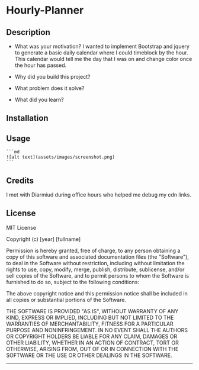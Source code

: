 # Hourly-Planner

## Description

- What was your motivation?
  I wanted to implement Bootstrap and jquery to generate a basic daily calendar where I could timeblock by the hour. This calendar would tell me the day that I was on and change color once the hour has passed. 
- Why did you build this project? 

- What problem does it solve?
- What did you learn?


## Installation


## Usage


    ```md
    ![alt text](assets/images/screenshot.png)
    ```

## Credits

I met with Diarmiud during office hours who helped me debug my cdn links. 

## License

MIT License

Copyright (c) [year] [fullname]

Permission is hereby granted, free of charge, to any person obtaining a copy
of this software and associated documentation files (the "Software"), to deal
in the Software without restriction, including without limitation the rights
to use, copy, modify, merge, publish, distribute, sublicense, and/or sell
copies of the Software, and to permit persons to whom the Software is
furnished to do so, subject to the following conditions:

The above copyright notice and this permission notice shall be included in all
copies or substantial portions of the Software.

THE SOFTWARE IS PROVIDED "AS IS", WITHOUT WARRANTY OF ANY KIND, EXPRESS OR
IMPLIED, INCLUDING BUT NOT LIMITED TO THE WARRANTIES OF MERCHANTABILITY,
FITNESS FOR A PARTICULAR PURPOSE AND NONINFRINGEMENT. IN NO EVENT SHALL THE
AUTHORS OR COPYRIGHT HOLDERS BE LIABLE FOR ANY CLAIM, DAMAGES OR OTHER
LIABILITY, WHETHER IN AN ACTION OF CONTRACT, TORT OR OTHERWISE, ARISING FROM,
OUT OF OR IN CONNECTION WITH THE SOFTWARE OR THE USE OR OTHER DEALINGS IN THE
SOFTWARE.

---